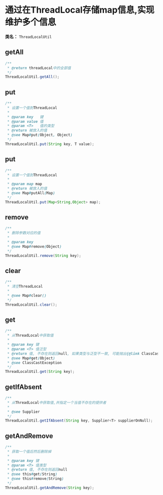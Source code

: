 #  通过在ThreadLocal存储map信息,实现维护多个信息
**类名：** `ThreadLocalUtil`

## getAll
```java
/**
 * @return threadLocal中的全部值
 */
ThreadLocalUtil.getAll();
```

## put
```java
/**
 * 设置一个值到ThreadLocal
 *
 * @param key   键
 * @param value 值
 * @param <T>   值的类型
 * @return 被放入的值
 * @see Map#put(Object, Object)
 */
ThreadLocalUtil.put(String key, T value);
```

## put
```java
/**
 * 设置一个值到ThreadLocal
 *
 * @param map map
 * @return 被放入的值
 * @see Map#putAll(Map)
 */
ThreadLocalUtil.put(Map<String,Object> map);
```

## remove
```java
/**
 * 删除参数对应的值
 *
 * @param key
 * @see Map#remove(Object)
 */
ThreadLocalUtil.remove(String key);
```

## clear
```java
/**
 * 清空ThreadLocal
 *
 * @see Map#clear()
 */
ThreadLocalUtil.clear();
```

## get
```java
/**
 * 从ThreadLocal中获取值
 *
 * @param key 键
 * @param <T> 值泛型
 * @return 值, 不存在则返回null, 如果类型与泛型不一致, 可能抛出{@link ClassCastException}
 * @see Map#get(Object)
 * @see ClassCastException
 */
ThreadLocalUtil.get(String key);
```

## getIfAbsent
```java
/**
 * 从ThreadLocal中获取值,并指定一个当值不存在的提供者
 *
 * @see Supplier
 */
ThreadLocalUtil.getIfAbsent(String key, Supplier<T> supplierOnNull);
```

## getAndRemove
```java
/**
 * 获取一个值后然后删除掉
 *
 * @param key 键
 * @param <T> 值类型
 * @return 值, 不存在则返回null
 * @see this#get(String)
 * @see this#remove(String)
 */
ThreadLocalUtil.getAndRemove(String key);
```

